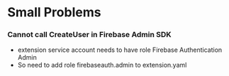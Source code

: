 Small Problems
==============

### Cannot call CreateUser in Firebase Admin SDK
- extension service account needs to have role Firebase Authentication Admin
- So need to add role firebaseauth.admin to extension.yaml
